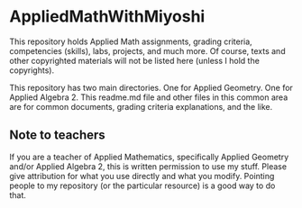 # AppliedMathWithMiyoshi

This repository holds Applied Math assignments, grading criteria, competencies (skills), labs, projects, and much more.  Of course, texts and other copyrighted materials will not be listed here (unless I hold the copyrights).

This repository has two main directories.  One for Applied Geometry.  One for Applied Algebra 2.  This readme.md file and other files in this common area are for common documents, grading criteria explanations, and the like.

## Note to teachers
If you are a teacher of Applied Mathematics, specifically Applied Geometry and/or Applied Algebra 2, this is written permission to use my stuff.  Please give attribution for what you use directly and what you modify.  Pointing people to my repository (or the particular resource) is a good way to do that.
